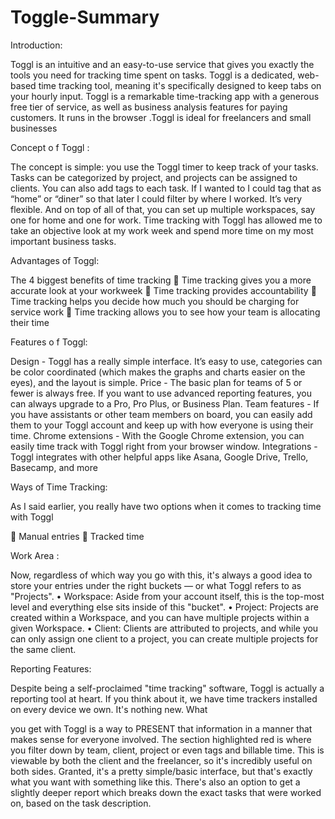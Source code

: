 # Toggle-Summary

Introduction: 
 
Toggl is an intuitive and an easy-to-use service that gives you exactly the tools you need for tracking time spent on tasks. Toggl is a dedicated, web-based time tracking tool, meaning it's specifically designed to keep tabs on your hourly input. Toggl is a remarkable time-tracking app with a generous free tier of service, as well as business analysis features for paying customers. It runs in the browser .Toggl is ideal for freelancers and small businesses 
 

 
 
 
 
Concept o f Toggl : 
 
The concept is simple: you use the Toggl timer to keep track of your tasks. Tasks can be categorized by project, and projects can be assigned to clients. You can also add tags to each task. If I wanted to I could tag that as “home” or “diner” so that later I could filter by where I worked. It’s very flexible. And on top of all of that, you can set up multiple workspaces, say one for home and one for work. Time tracking with Toggl has allowed me to take an objective look at my work week and spend more time on my most important business tasks. 
 
Advantages of Toggl: 
 
The 4 biggest benefits of time tracking  Time tracking gives you a more accurate look at your workweek  Time tracking provides accountability  Time tracking helps you decide how much you should be charging for service work  Time tracking allows you to see how your team is allocating their time 
 
 

 
 
 
 
Features o f Toggl: 
 
Design - Toggl has a really simple interface. It’s easy to use, categories can be color coordinated (which makes the graphs and charts easier on the eyes), and the layout is simple. Price - The basic plan for teams of 5 or fewer is always free. If you want to use advanced reporting features, you can always upgrade to a Pro, Pro Plus, or Business Plan. Team features - If you have assistants or other team members on board, you can easily add them to your Toggl account and keep up with how everyone is using their time. Chrome extensions - With the Google Chrome extension, you can easily time track with Toggl right from your browser window. Integrations - Toggl integrates with other helpful apps like Asana, Google Drive, Trello, Basecamp, and more 
 
 
 
Ways of Time Tracking: 
 
As I said earlier, you really have two options when it comes to tracking time with Toggl 

 
 
 
 
 Manual entries  Tracked time 
 
 
Work Area : 
 
Now, regardless of which way you go with this, it's always a good idea to store your entries under the right buckets — or what Toggl refers to as "Projects". 
• 
Workspace: Aside from your account itself, this is the top-most level and everything else sits inside of this "bucket". 
• 
Project: Projects are created within a Workspace, and you can have multiple projects within a given Workspace. 
• 
Client: Clients are attributed to projects, and while you can only assign one client to a project, you can create multiple projects for the same client. 
 
 
Reporting Features: 
 
Despite being a self-proclaimed "time tracking" software, Toggl is actually a reporting tool at heart. If you think about it, we have time trackers installed on every device we own. It's nothing new. What 

 
 
 
 
you get with Toggl is a way to PRESENT that information in a manner that makes sense for everyone involved. The section highlighted red is where you filter down by team, client, project or even tags and billable time. This is viewable by both the client and the freelancer, so it's incredibly useful on both sides. Granted, it's a pretty simple/basic interface, but that's exactly what you want with something like this. There's also an option to get a slightly deeper report which breaks down the exact tasks that were worked on, based on the task description. 
